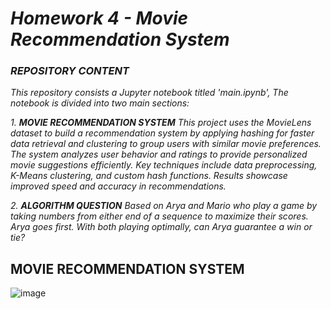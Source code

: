 #  *Homework 4 - Movie Recommendation System*


### *REPOSITORY CONTENT*

*This repository consists a Jupyter notebook titled 'main.ipynb', The notebook is divided into two main sections:*

*1. __MOVIE RECOMMENDATION SYSTEM__ This project uses the MovieLens dataset to build a recommendation system by applying hashing for faster data retrieval and clustering to group users with similar movie preferences. The system analyzes user behavior and ratings to provide personalized movie suggestions efficiently. Key techniques include data preprocessing, K-Means clustering, and custom hash functions. Results showcase improved speed and accuracy in recommendations.*

*2. __ALGORITHM QUESTION__ Based on Arya and Mario who play a game by taking numbers from either end of a sequence to maximize their scores. Arya goes first. With both playing optimally, can Arya guarantee a win or tie?*


## __MOVIE RECOMMENDATION SYSTEM__


![image](https://github.com/user-attachments/assets/ffa3ac40-deee-4f83-9305-dea37c889851)


